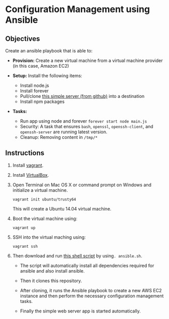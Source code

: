 # Configuration Management using Ansible

## Objectives

Create an ansible playbook that is able to:
 
* **Provision:** Create a new virtual machine from a virtual machine provider (in this case, Amazon EC2)

* **Setup:** Install the following items:
    * Install node.js
    * Install forever
    * Pull/clone [this simple server (from github)](https://github.com/CSC-DevOps/App) into a destination 
    * Install npm packages
    
* **Tasks:**
    * Run app using node and forever `forever start node main.js`
    * Security: A task that ensures `bash`, `openssl`, `openssh-client`, and `openssh-server` are running latest version.
    * Cleanup: Removing content in `/tmp/*`

## Instructions

1. Install [vagrant](https://www.vagrantup.com/downloads.html).

2. Install [VirtualBox](https://www.virtualbox.org/wiki/Downloads).

3. Open Terminal on Mac OS X or command prompt on Windows and initialize a virtual machine. 

	`vagrant init ubuntu/trusty64`

	This will create a Ubuntu 14.04 virtual machine.
	
4. Boot the virtual machine using:

    `vagrant up`
    
5. SSH into the virtual maching using:

    `vagrant ssh`

6. Then download and run [this shell script](https://github.com/gms298/Configuration-Management-using-Ansible/blob/master/ansible.sh) by using`. ansible.sh`.

	* The script will automatically install all dependencies required for ansible and also install ansible.
	
	* Then it clones this repository.
	
	* After cloning, it runs the Ansible playbook to create a new AWS EC2 instance and then perform the necessary configuration management tasks.
	 
	* Finally the simple web server app is started automatically.